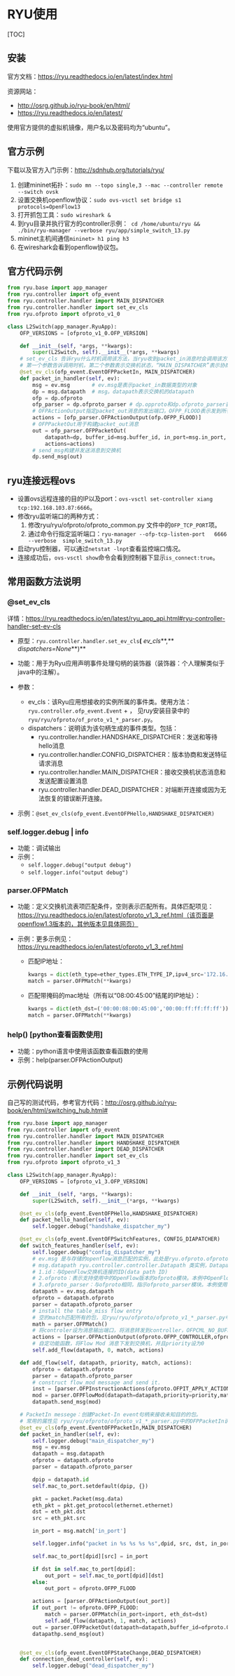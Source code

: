 # RYU使用

[TOC]

## 安装

官方文档：https://ryu.readthedocs.io/en/latest/index.html

资源网站：

* http://osrg.github.io/ryu-book/en/html/
* https://ryu.readthedocs.io/en/latest/

使用官方提供的虚拟机镜像，用户名以及密码均为“ubuntu”。

## 官方示例

下载以及官方入门示例：http://sdnhub.org/tutorials/ryu/

1. 创建mininet拓扑：`sudo mn --topo single,3 --mac --controller remote --switch ovsk`
2. 设置交换机openflow协议：`sudo ovs-vsctl set bridge s1 protocols=OpenFlow13`
3. 打开抓包工具：`sudo wireshark &`
4. 到ryu目录并执行官方的controller示例：` cd /home/ubuntu/ryu && ./bin/ryu-manager --verbose ryu/app/simple_switch_13.py`
5. mininet主机间通信`mininet> h1 ping h3`
6. 在wireshark会看到openflow协议包。

## 官方代码示例

```python
from ryu.base import app_manager
from ryu.controller import ofp_event
from ryu.controller.handler import MAIN_DISPATCHER
from ryu.controller.handler import set_ev_cls
from ryu.ofproto import ofproto_v1_0

class L2Switch(app_manager.RyuApp):
    OFP_VERSIONS = [ofproto_v1_0.OFP_VERSION]

    def __init__(self, *args, **kwargs):
        super(L2Switch, self).__init__(*args, **kwargs)
	# set_ev_cls 告诉ryu什么时机调用该方法，当ryu收到packet_in消息时会调用该方法
    # 第一个参数告诉调用时机，第二个参数表示交换机状态，“MAIN_DISPATCHER”表示协商完成后才会调用该方法。
    @set_ev_cls(ofp_event.EventOFPPacketIn, MAIN_DISPATCHER)
    def packet_in_handler(self, ev):
        msg = ev.msg       # ev.msg是表示packet_in数据类型的对象
        dp = msg.datapath  # msg。datapath表示交换机的datapath
        ofp = dp.ofproto   
        ofp_parser = dp.ofproto_parser # dp.opproto和dp.ofproto_parser表示ryu与交换机协商的openflow协议
		# OFPActionOutput指定packet_out消息的发出端口，OFPP_FLOOD表示发到所有端口。
        actions = [ofp_parser.OFPActionOutput(ofp.OFPP_FLOOD)]
        # OFPPacketOut用于构建packet_out消息
        out = ofp_parser.OFPPacketOut(
            datapath=dp, buffer_id=msg.buffer_id, in_port=msg.in_port,
            actions=actions)
        # send_msg构建并发送消息到交换机
        dp.send_msg(out)
```

## ryu连接远程ovs

* 设置ovs远程连接的目的IP以及port：`ovs-vsctl set-controller xiang tcp:192.168.103.87:6666`。
* 修改ryu监听端口的两种方式：
  1. 修改ryu/ryu/ofproto/ofproto_common.py 文件中的`OFP_TCP_PORT`项。
  2. 通过命令行指定监听端口：`ryu-manager --ofp-tcp-listen-port   6666  --verbose  simple_switch_13.py`
* 启动ryu控制器，可以通过`netstat -lnpt`查看监控端口情况。
* 连接成功后，`ovs-vsctl show`命令会看到控制器下显示`is_connect:true`。

## 常用函数方法说明

### @set_ev_cls

详情：https://ryu.readthedocs.io/en/latest/ryu_app_api.html#ryu-controller-handler-set-ev-cls

* 原型：`ryu.controller.handler.set_ev_cls`**(** *ev_cls***,** *dispatchers=None***)**

* 功能：用于为Ryu应用声明事件处理句柄的装饰器（装饰器：个人理解类似于java中的注解）。

* 参数：
  * ev_cls：该Ryu应用想接收的实例所属的事件类。使用方法：`ryu.controller.ofp_event.Event` + <OpenFlow message name>  ，<OpenFlow message name> 见ruy安装目录中的`ryu/ryu/ofproto/of_proto_v1_*_parser.py`。 
  * dispatchers：说明该为该句柄生成的事件类型。包括：
    * ryu.controller.handler.HANDSHAKE_DISPATCHER：发送和等待hello消息
    * ryu.controller.handler.CONFIG_DISPATCHER：版本协商和发送特征请求消息
    * ryu.controller.handler.MAIN_DISPATCHER：接收交换机状态消息和发送配置设置消息
    * ryu.controller.handler.DEAD_DISPATCHER：对端断开连接或因为无法恢复的错误断开连接。

* 示例：`@set_ev_cls(ofp_event.EventOFPHello,HANDSHAKE_DISPATCHER)`

### self.logger.debug | info

* 功能：调试输出
* 示例：
  * `self.logger.debug("output debug")`
  * `self.logger.info("output debug")`

### parser.OFPMatch

* 功能：定义交换机流表项匹配条件，空则表示匹配所有。具体匹配项见：https://ryu.readthedocs.io/en/latest/ofproto_v1_3_ref.html（该页面是openflow1.3版本的，其他版本见具体网页）

* 示例：更多示例见：https://ryu.readthedocs.io/en/latest/ofproto_v1_3_ref.html

  * 匹配IP地址：

    ```python
    kwargs = dict(eth_type=ether_types.ETH_TYPE_IP,ipv4_src='172.16.18.135')
    match = parser.OFPMatch(**kwargs)
    ```

  * 匹配带掩码的mac地址（所有以“08:00:45:00”结尾的IP地址）：

    ```py
    kwargs = dict(eth_dst=('00:00:08:00:45:00','00:00:ff:ff:ff:ff'))
    match = parser.OFPMatch(**kwargs)
    ```

### help()  [python查看函数使用]

* 功能：python语言中使用该函数查看函数的使用
* 示例：help(parser.OFPActionOutput)

## 示例代码说明

自己写的测试代码，参考官方代码：http://osrg.github.io/ryu-book/en/html/switching_hub.html#

```python
from ryu.base import app_manager
from ryu.controller import ofp_event
from ryu.controller.handler import MAIN_DISPATCHER
from ryu.controller.handler import HANDSHAKE_DISPATCHER
from ryu.controller.handler import DEAD_DISPATCHER
from ryu.controller.handler import set_ev_cls
from ryu.ofproto import ofproto_v1_3

class L2Switch(app_manager.RyuApp):
    OFP_VERSIONS = [ofproto_v1_3.OFP_VERSION]

    def __init__(self, *args, **kwargs):
        super(L2Switch, self).__init__(*args, **kwargs)

    @set_ev_cls(ofp_event.EventOFPHello,HANDSHAKE_DISPATCHER)
    def packet_hello_handler(self, ev):
        self.logger.debug("handshake_dispatcher_my")

    @set_ev_cls(ofp_event.EventOFPSwitchFeatures, CONFIG_DIAPATCHER)
    def switch_features_handler(self, ev):
        self.logger.debug("config_dispatcher_my")
        # ev.msg 是与存储的openflow消息匹配的实例，此处是ryu.ofproto.ofproto_v1_3_parser.OPFSwitchFeature。msg详见 ryu/ryu/ofproto/ofproto_parser.py 中的 MsgBase
        # msg.datapath ryu.controller.controller.Datapath 类实例，Datapath类实现很多关键过程，例如与OpenFlow交换机的实际通信和保证event与收到的消息相对应。Ryu应用用到的Datapath的主要属性有：详见 ryu/ryu/controler/controller.py中的 Datapath
        # 1.id：与OpenFlow交换机连接的ID(data path ID)
        # 2.ofproto：表示支持使用中的OpenFlow版本的ofproto模块。本例中OpenFlow 1.3 格式使用ryu.ofproto.ofproto_v1_3模块
        # 3.ofproto_parser：与ofproto相同，指示ofproto_parser模块。本例使用ryu.ofproto.ofproto_v1_3_parser模块。
        datapath = ev.msg.datapath
        ofproto = datapath.ofproto
        parser = datapath.ofproto_parser
        # install the table_miss flow entry
        # 空的match匹配所有的包，见ryu/ryu/ofproto/ofproto_v1_*_parser.py中的OFPMatch
        math = parser.OFPMatch() 
        # 将controler设为消息输出端口，将消息转发到controller，OFPCML_NO_BUFFER是为了将所有包发到controller而设的最大值，此处可直接写入数字或者定义的变量
        actions = [parser.OFPActionOutput(ofproto.OFPP_CONTROLLER,ofproto.OFPCML_NO_BUFFER)]
        # 自定功能函数，将Flow Mod 消息下发到交换机，并且priority设为0
        self.add_flow(datapath, 0, match, actions)

    def add_flow(self, datapath, priority, match, actions):
        ofproto = datapath.ofproto
        parser = datapath.ofproto_parser
        # construct flow_mod message and send it.
        inst = [parser.OFPInstructionActions(ofproto.OFPIT_APPLY_ACTIONS,actions)]
        mod = parser.OFPFlowMod(datapath=datapath,priority=priority,match=match,instructions=inst)
        datapath.send_msg(mod)

    # PacketIn messege：创建Packet-In event句柄来接收未知目的的包。
    # 常用的属性见 ryu/ryu/ofproto/ofproto_v1_*_parser.py中的OFPPacketIn说明
    @set_ev_cls(ofp_event.EventOFPPacketIn,MAIN_DISPATCHER)
    def packet_in_handler(self, ev):
        self.logger.debug("main_dispatcher_my")
        msg = ev.msg
        datapath = msg.datapath
        ofproto = datapath.ofproto
        parser = datapath.ofproto_parser

        dpip = datapath.id
        self.mac_to_port.setdefault(dpip, {})

        pkt = packet.Packet(msg.data)
        eth_pkt = pkt.get_protocol(ethernet.ethernet)
        dst = eth_pkt.dst
        src = eth_pkt.src

        in_port = msg.match['in_port']

        self.logger.info("packet in %s %s %s %s",dpid, src, dst, in_port)

        self.mac_to_port[dpid][src] = in_port

        if dst in self.mac_to_port[dpid]:
            out_port = self.mac_to_port[dpid][dst]
        else:
            out_port = ofproto.OFPP_FLOOD

        actions = [parser.OFPActionOutput(out_port)]
        if out_port != ofproto.OFPP_FLOOD:
            match = parser.OFPMatch(in_port=inport, eth_dst=dst)
            self.add_flow(datapath, 1, match, actions)
        out = parser.OFPPacketOut(datapath=datapath,buffer_id=ofproto.OFP_NO_BUFFER,in_port=in_port,actions=actions,data=msg.data)
        datapathp.send_msg(out)


    @set_ev_cls(ofp_event.EventOFPStateChange,DEAD_DISPATCHER)
    def connection_dead_controller(self, ev):
        self.logger.debug("dead_dispatcher_my")
```



